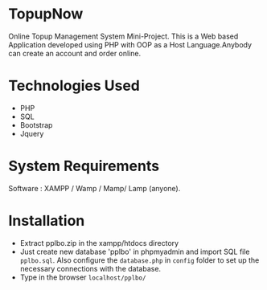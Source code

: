 # TopupNow
Online Topup Management System Mini-Project. This is a Web based Application developed using PHP with OOP as a Host Language.Anybody can create an account and order online.

# Technologies Used
* PHP
* SQL
* Bootstrap
* Jquery

# System Requirements
Software : XAMPP / Wamp / Mamp/ Lamp (anyone).

# Installation
* Extract pplbo.zip in the xampp/htdocs directory
* Just create new database 'pplbo' in phpmyadmin and import SQL file ```pplbo.sql```. Also configure the ```database.php``` in ```config``` folder to set up the necessary connections with the database.
* Type in the browser ```localhost/pplbo/```





